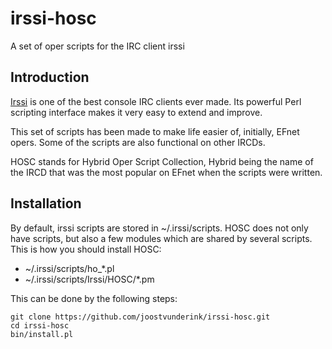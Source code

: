 irssi-hosc
==========

A set of oper scripts for the IRC client irssi

Introduction
------------

[Irssi](http://irssi.org) is one of the best console IRC clients ever made.
Its powerful Perl scripting interface makes it very easy to extend and improve.

This set of scripts has been made to make life easier of, initially, EFnet opers.
Some of the scripts are also functional on other IRCDs.

HOSC stands for Hybrid Oper Script Collection, Hybrid being the name of the IRCD
that was the most popular on EFnet when the scripts were written.

Installation
------------

By default, irssi scripts are stored in ~/.irssi/scripts. HOSC does not only have
scripts, but also a few modules which are shared by several scripts. This is how
you should install HOSC:

- ~/.irssi/scripts/ho_*.pl
- ~/.irssi/scripts/Irssi/HOSC/*.pm

This can be done by the following steps:

    git clone https://github.com/joostvunderink/irssi-hosc.git
    cd irssi-hosc
    bin/install.pl

